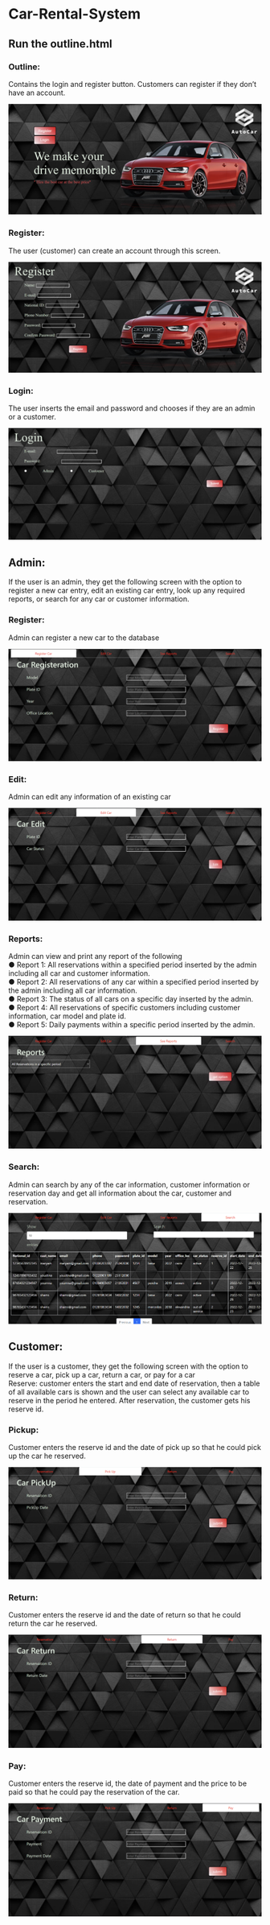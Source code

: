 # Car-Rental-System
## Run the outline.html

### Outline:
Contains the login and register button. Customers can register if they don’t have an account. 

<img src="/screenshots/outline.png">
 
### Register:
The user (customer) can create an account through this screen.

<img src="/screenshots/register.png">
 
### Login:
The user inserts the email and password and chooses if they are an admin or a customer.

<img src="/screenshots/login.png">
 
## Admin:
If the user is an admin, they get the following screen with the option to register a new car entry, edit an existing car entry, look up any required reports, or search for any car or customer information. 

### Register: 
Admin can register a new car to the database

<img src="/screenshots/admin register.png">
 
### Edit: 
Admin can edit any information of an existing car

<img src="/screenshots/admin edit.png">

### Reports: 
Admin can view and print any report of the following <br />
●	Report 1: All reservations within a specified period inserted by the admin including all car and customer information. <br />
●	Report 2: All reservations of any car within a specified period inserted by the admin including all car information. <br />
●	Report 3: The status of all cars on a specific day inserted by the admin. <br />
●	Report 4: All reservations of specific customers including customer information, car model and plate id. <br />
●	Report 5: Daily payments within a specific period inserted by the admin. <br />

<img src="/screenshots/reports.png">

### Search: 
Admin can search by any of the car information, customer information or reservation day and get all information about the car, customer and reservation.

<img src="/screenshots/admin search.png">

## Customer:
If the user is a customer, they get the following screen with the option to reserve a car, pick up a car, return a car, or pay for a car	
Reserve: customer enters the start and end date of reservation, then a table of all available cars is shown and the user can select any available car to reserve in the period he entered. After reservation, the customer gets his reserve id.

### Pickup: 
Customer enters the reserve id and the date of pick up so that he could pick up the car he reserved.

<img src="/screenshots/picjup.png">
 
### Return: 
Customer enters the reserve id and the date of return so that he could return the car he reserved.

<img src="/screenshots/return.png">
 
### Pay: 
Customer enters the reserve id, the date of payment and the price to be paid so that he could pay the reservation of the car.
 
<img src="/screenshots/pay.png">
